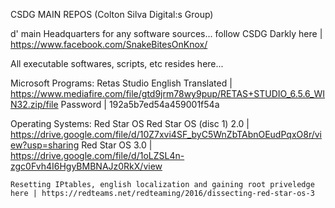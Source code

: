 CSDG MAIN REPOS (Colton Silva Digital:s Group)

d' main Headquarters for any software sources...
follow CSDG Darkly here | https://www.facebook.com/SnakeBitesOnKnox/

All executable softwares, scripts, etc resides here...

Microsoft Programs:
Retas Studio English Translated | https://www.mediafire.com/file/gtd9jrm78wy9pup/RETAS+STUDIO_6.5.6_WIN32.zip/file
Password | 192a5b7ed54a459001f54a

Operating Systems:
Red Star OS
    Red Star OS (disc 1) 2.0 | https://drive.google.com/file/d/10Z7xvi4SF_byC5WnZbTAbnOEudPqxO8r/view?usp=sharing
    Red Star OS 3.0 | https://drive.google.com/file/d/1oLZSL4n-zgc0Fvh4I6HgyBMBNAJz0RkX/view
    
    Resetting IPtables, english localization and gaining root priveledge here | https://redteams.net/redteaming/2016/dissecting-red-star-os-3
